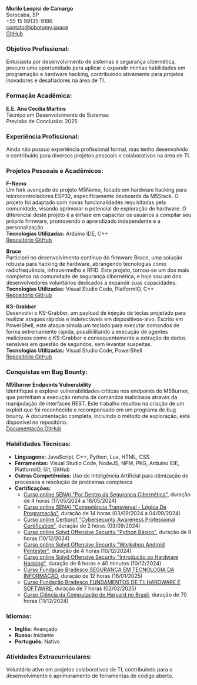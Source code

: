 **Murilo Leopisi de Camargo**  
Sorocaba, SP  
+55 15 99135-9186  
contato@lobotomy.space  
[GitHub](https://github.com/Niximkk)

### **Objetivo Profissional:**
Entusiasta por desenvolvimento de sistemas e segurança cibernética, procuro uma oportunidade para aplicar e expandir minhas habilidades em programação e hardware hacking, contribuindo ativamente para projetos inovadores e desafiadores na área de TI.

### **Formação Acadêmica:**
**E.E. Ana Cecília Martins**  
Técnico em Desenvolvimento de Sistemas  
Previsão de Conclusão: 2025

### **Experiência Profissional:**
Ainda não possuo experiência profissional formal, mas tenho desenvolvido e contribuído para diversos projetos pessoais e colaborativos na área de TI.

### **Projetos Pessoais e Acadêmicos:**

**F-Nemo**  
Um fork avançado do projeto M5Nemo, focado em hardware hacking para microcontroladores ESP32, especificamente devboards da M5Stack. O projeto foi adaptado com novas funcionalidades requisitadas pela comunidade, visando aprimorar o potencial de exploração de hardware. O diferencial deste projeto é a ênfase em capacitar os usuários a compilar seu próprio firmware, promovendo o aprendizado independente e a personalização.  
**Tecnologias Utilizadas:** Arduino IDE, C++  
[Repositório GitHub](https://github.com/Niximkk/f-nemo)

**Bruce**  
Participei no desenvolvimento contínuo do firmware Bruce, uma solução robusta para hacking de hardware, abrangendo tecnologias como radiofrequência, infravermelho e RFID. Este projeto, tornou-se um dos mais completos na comunidade de segurança cibernética, e hoje sou um dos desenvolvedores voluntários dedicados a expandir suas capacidades.  
**Tecnologias Utilizadas:** Visual Studio Code, PlatformIO, C++  
[Repositório GitHub](https://github.com/Niximkk/LilBruce)

**KS-Grabber**  
Desenvolvi o KS-Grabber, um payload de injeção de teclas projetado para realizar ataques rápidos e indetectáveis em dispositivos-alvo. Escrito em PowerShell, este ataque simula um teclado para executar comandos de forma extremamente rápida, possibilitando a execução de agentes maliciosos como o KS-Grabber e consequentemente a extração de dados sensíveis em questão de segundos, sem levantar suspeitas.  
**Tecnologias Utilizadas:** Visual Studio Code, PowerShell  
[Repositório GitHub](https://github.com/Niximkk/ks-grabber)

### **Conquistas em Bug Bounty:**

**M5Burner Endpoints Vulnerability**  
Identifiquei e explorei vulnerabilidades críticas nos endpoints do M5Burner, que permitiam a execução remota de comandos maliciosos através da manipulação de interfaces REST. Este trabalho resultou na criação de um exploit que foi reconhecido e recompensado em um programa de bug bounty. A documentação completa, incluindo o método de exploração, está disponível no repositório.  
[Documentação GitHub](https://github.com/Niximkk/m5burner-endpoints)

### **Habilidades Técnicas:**
- **Linguagens:** JavaScript, C++, Python, Lua, HTML, CSS
- **Ferramentas:** Visual Studio Code, NodeJS, NPM, PKG, Arduino IDE, PlatformIO, Git, GitHub
- **Outras Competências:** Uso de Inteligência Artificial para otimização de processos e resolução de problemas complexos
- **Certificações:** 
  - [Curso online SENAI "Por Dentro da Segurança Cibernética"](https://www.sp.senai.br/consulta-certificado?qrcode=00027511/7777700), duração de 4 horas (17/05/2024 a 18/05/2024)
  - [Curso online SENAI "Competência Transversal - Lógica De Programação"](https://www.sp.senai.br/consulta-certificado?qrcode=00027091/7777700), duração de 14 horas (03/09/2024 a 04/09/2024)
  - [Curso online Certiprof "Cybersecurity Awareness Professional Certification"](https://app.kajabi.com/certificates/5a20c480), duração de 2 horas (03/09/2024)
  - [Curso online Solyd Offensive Security "Python Básico"](https://solyd.com.br/verificar/jkCWE9AcoC/), duração de 8 horas (10/12/2024)
  - [Curso online Solyd Offensive Security "Workshop Android Pentester"](https://solyd.com.br/verificar/XdlVnIc7y6/), duração de 4 horas (10/12/2024)
  - [Curso online Solyd Offensive Security "Introdução ao Hardware Hacking"](https://solyd.com.br/verificar/JCGokOmmS0/), duração de 6 horas e 40 minutos (10/12/2024)
  - [Curso Fundação Bradesco SEGURANÇA EM TECNOLOGIA DA INFORMAÇÃO](https://github.com/Niximkk/Niximkk/blob/main/Certificados/Certificado%20-%20SEGURAN%C3%87A%20EM%20TECNOLOGIA%20DA%20INFORMA%C3%87%C3%83O.pdf), duração de 12 horas (16/01/2025)
  - [Curso Fundação Bradesco FUNDAMENTOS DE TI: HARDWARE E SOFTWARE](https://github.com/Niximkk/Niximkk/blob/main/Certificados/Certificado%20-%20FUNDAMENTOS%20DE%20TI%20HARDWARE%20E%20SOFTWARE.pdf), duração de 7 horas (02/02/2025)
  - [Curso Ciência da Computação de Harvard no Brasil](https://github.com/Niximkk/Niximkk/blob/main/Certificados/Certificado%20-%20Ci%C3%AAncia%20da%20Computa%C3%A7%C3%A3o%20de%20Harvard%20no%20Brasil.pdf), duração de 70 horas (11/12/2024)

### **Idiomas:**
- **Inglês:** Avançado
- **Russo:** Iniciante
- **Português:** Nativo

### **Atividades Extracurriculares:**
Voluntário ativo em projetos colaborativos de TI, contribuindo para o desenvolvimento e aprimoramento de ferramentas de código aberto.
